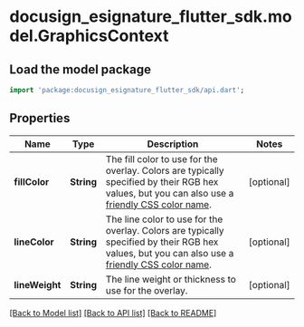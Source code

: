 # docusign_esignature_flutter_sdk.model.GraphicsContext

## Load the model package
```dart
import 'package:docusign_esignature_flutter_sdk/api.dart';
```

## Properties
Name | Type | Description | Notes
------------ | ------------- | ------------- | -------------
**fillColor** | **String** | The fill color to use for the overlay. Colors are typically specified by their RGB hex values, but you can also use a [friendly CSS color name](https://developer.mozilla.org/en-US/docs/Web/CSS/color_value). | [optional] 
**lineColor** | **String** | The line color to use for the overlay. Colors are typically specified by their RGB hex values, but you can also use a [friendly CSS color name](https://developer.mozilla.org/en-US/docs/Web/CSS/color_value). | [optional] 
**lineWeight** | **String** | The line weight or thickness to use for the overlay. | [optional] 

[[Back to Model list]](../README.md#documentation-for-models) [[Back to API list]](../README.md#documentation-for-api-endpoints) [[Back to README]](../README.md)


